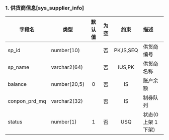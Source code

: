 ### 1. 供货商信息[sys_supplier_info]

| 字段名         | 类型          | 默认值  | 为空  |   约束    | 描述               |
| ------------- | ------------ | :----: | :--: | :-------: | :---------------- |
| sp_id         | number(10)   |        |  否  | PK,IS,SEQ | 供货商编号          |
| sp_name       | varchar2(64) |        |  否  |    IUS,PK  | 供货商名称          |
| balance       | number(20,5) |   0    |  否  |    IS     | 账户余额            |
| conpon_prd_mq | varchar2(32) |        |  否  |    IS      | 制券队列            |
| status        | number(1)    |    1   |  否  |    USQ    | 状态(0 上架 1 下架)  |

